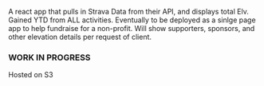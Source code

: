 A react app that pulls in Strava Data from their API, and displays total Elv. Gained YTD from ALL activities.
Eventually to be deployed as a sinlge page app to help fundraise for a non-profit.  Will show supporters, sponsors, and other elevation details per request of client.

### WORK IN PROGRESS

Hosted on S3
